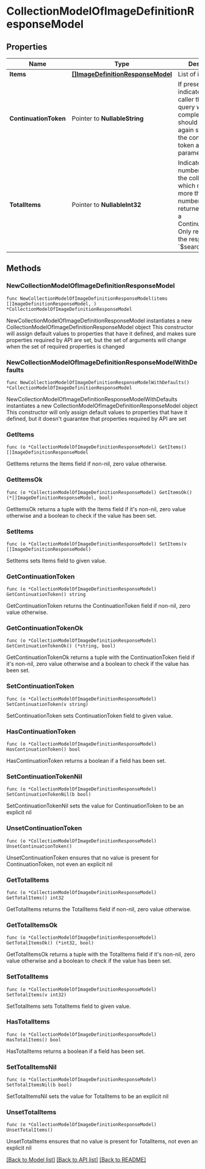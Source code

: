 # CollectionModelOfImageDefinitionResponseModel

## Properties

Name | Type | Description | Notes
------------ | ------------- | ------------- | -------------
**Items** | [**[]ImageDefinitionResponseModel**](ImageDefinitionResponseModel.md) | List of items. | 
**ContinuationToken** | Pointer to **NullableString** | If present, indicates to the caller that the query was not complete, and they should call the API again specifying the continuation token as a query parameter. | [optional] 
**TotalItems** | Pointer to **NullableInt32** | Indicates the total number of items in the collection, which may be more than the number of Items returned, if there is a ContinuationToken.  Only returned in the response to &#x60;$search&#x60; APIs. | [optional] 

## Methods

### NewCollectionModelOfImageDefinitionResponseModel

`func NewCollectionModelOfImageDefinitionResponseModel(items []ImageDefinitionResponseModel, ) *CollectionModelOfImageDefinitionResponseModel`

NewCollectionModelOfImageDefinitionResponseModel instantiates a new CollectionModelOfImageDefinitionResponseModel object
This constructor will assign default values to properties that have it defined,
and makes sure properties required by API are set, but the set of arguments
will change when the set of required properties is changed

### NewCollectionModelOfImageDefinitionResponseModelWithDefaults

`func NewCollectionModelOfImageDefinitionResponseModelWithDefaults() *CollectionModelOfImageDefinitionResponseModel`

NewCollectionModelOfImageDefinitionResponseModelWithDefaults instantiates a new CollectionModelOfImageDefinitionResponseModel object
This constructor will only assign default values to properties that have it defined,
but it doesn't guarantee that properties required by API are set

### GetItems

`func (o *CollectionModelOfImageDefinitionResponseModel) GetItems() []ImageDefinitionResponseModel`

GetItems returns the Items field if non-nil, zero value otherwise.

### GetItemsOk

`func (o *CollectionModelOfImageDefinitionResponseModel) GetItemsOk() (*[]ImageDefinitionResponseModel, bool)`

GetItemsOk returns a tuple with the Items field if it's non-nil, zero value otherwise
and a boolean to check if the value has been set.

### SetItems

`func (o *CollectionModelOfImageDefinitionResponseModel) SetItems(v []ImageDefinitionResponseModel)`

SetItems sets Items field to given value.


### GetContinuationToken

`func (o *CollectionModelOfImageDefinitionResponseModel) GetContinuationToken() string`

GetContinuationToken returns the ContinuationToken field if non-nil, zero value otherwise.

### GetContinuationTokenOk

`func (o *CollectionModelOfImageDefinitionResponseModel) GetContinuationTokenOk() (*string, bool)`

GetContinuationTokenOk returns a tuple with the ContinuationToken field if it's non-nil, zero value otherwise
and a boolean to check if the value has been set.

### SetContinuationToken

`func (o *CollectionModelOfImageDefinitionResponseModel) SetContinuationToken(v string)`

SetContinuationToken sets ContinuationToken field to given value.

### HasContinuationToken

`func (o *CollectionModelOfImageDefinitionResponseModel) HasContinuationToken() bool`

HasContinuationToken returns a boolean if a field has been set.

### SetContinuationTokenNil

`func (o *CollectionModelOfImageDefinitionResponseModel) SetContinuationTokenNil(b bool)`

 SetContinuationTokenNil sets the value for ContinuationToken to be an explicit nil

### UnsetContinuationToken
`func (o *CollectionModelOfImageDefinitionResponseModel) UnsetContinuationToken()`

UnsetContinuationToken ensures that no value is present for ContinuationToken, not even an explicit nil
### GetTotalItems

`func (o *CollectionModelOfImageDefinitionResponseModel) GetTotalItems() int32`

GetTotalItems returns the TotalItems field if non-nil, zero value otherwise.

### GetTotalItemsOk

`func (o *CollectionModelOfImageDefinitionResponseModel) GetTotalItemsOk() (*int32, bool)`

GetTotalItemsOk returns a tuple with the TotalItems field if it's non-nil, zero value otherwise
and a boolean to check if the value has been set.

### SetTotalItems

`func (o *CollectionModelOfImageDefinitionResponseModel) SetTotalItems(v int32)`

SetTotalItems sets TotalItems field to given value.

### HasTotalItems

`func (o *CollectionModelOfImageDefinitionResponseModel) HasTotalItems() bool`

HasTotalItems returns a boolean if a field has been set.

### SetTotalItemsNil

`func (o *CollectionModelOfImageDefinitionResponseModel) SetTotalItemsNil(b bool)`

 SetTotalItemsNil sets the value for TotalItems to be an explicit nil

### UnsetTotalItems
`func (o *CollectionModelOfImageDefinitionResponseModel) UnsetTotalItems()`

UnsetTotalItems ensures that no value is present for TotalItems, not even an explicit nil

[[Back to Model list]](../README.md#documentation-for-models) [[Back to API list]](../README.md#documentation-for-api-endpoints) [[Back to README]](../README.md)


